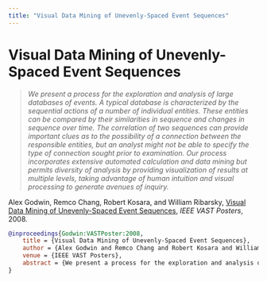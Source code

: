 ```yaml
---
title: "Visual Data Mining of Unevenly-Spaced Event Sequences"
---
```


# Visual Data Mining of Unevenly-Spaced Event Sequences

> _We present a process for the exploration and analysis of large databases of events. A typical database is characterized by the sequential actions of a number of individual entities. These entities can be compared by their similarities in sequence and changes in sequence over time. The correlation of two sequences can provide important clues as to the possibility of a connection between the responsible entities, but an analyst might not be able to specify the type of connection sought prior to examination. Our process incorporates extensive automated calculation and data mining but permits diversity of analysis by providing visualization of results at multiple levels, taking advantage of human intuition and visual processing to generate avenues of inquiry._

Alex Godwin, Remco Chang, Robert Kosara, and William Ribarsky, <a href="https://media.eagereyes.org/papers/2008/Godwin-VASTPoster-2008.pdf" target="_blank">Visual Data Mining of Unevenly-Spaced Event Sequences</a>, _IEEE VAST Posters_, 2008.


```bibtex
@inproceedings{Godwin:VASTPoster:2008,
	title = {Visual Data Mining of Unevenly-Spaced Event Sequences},
	author = {Alex Godwin and Remco Chang and Robert Kosara and William Ribarsky},
	venue = {IEEE VAST Posters},
	abstract = {We present a process for the exploration and analysis of large databases of events. A typical database is characterized by the sequential actions of a number of individual entities. These entities can be compared by their similarities in sequence and changes in sequence over time. The correlation of two sequences can provide important clues as to the possibility of a connection between the responsible entities, but an analyst might not be able to specify the type of connection sought prior to examination. Our process incorporates extensive automated calculation and data mining but permits diversity of analysis by providing visualization of results at multiple levels, taking advantage of human intuition and visual processing to generate avenues of inquiry.},
}
```

